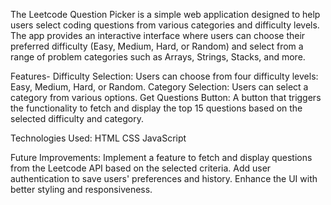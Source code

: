 The Leetcode Question Picker is a simple web application designed to help users select coding questions from various categories and difficulty levels. 
The app provides an interactive interface where users can choose their preferred difficulty (Easy, Medium, Hard, or Random) and select from a range of problem categories 
such as Arrays, Strings, Stacks, and more.

Features-
Difficulty Selection: Users can choose from four difficulty levels: Easy, Medium, Hard, or Random.
Category Selection: Users can select a category from various options.
Get Questions Button: A button that triggers the functionality to fetch and display the top 15 questions based on the selected difficulty and category.

Technologies Used:
HTML
CSS
JavaScript

Future Improvements:
Implement a feature to fetch and display questions from the Leetcode API based on the selected criteria.
Add user authentication to save users' preferences and history.
Enhance the UI with better styling and responsiveness.
